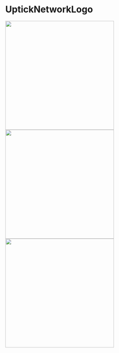 # UptickNetworkLogo
 
<img src="https://github.com/UptickNetwork/press-kit/blob/main/UptickNetworkLogo/UptickNetworkLogo/UptickNetwork_logo03.png" width="340px">
<img src="https://github.com/UptickNetwork/press-kit/blob/main/UptickNetworkLogo/UptickNetworkLogo/UptickNetwork_logo01.png" width="340px">
<img src="https://github.com/UptickNetwork/press-kit/blob/main/UptickNetworkLogo/UptickNetworkLogo/UptickNetwork_logo04.png" width="340px">



